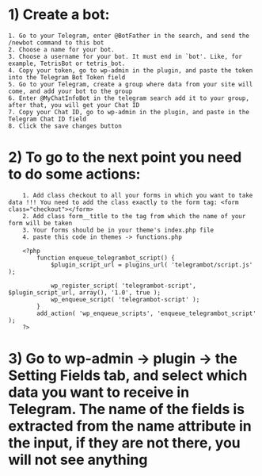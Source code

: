 # 1) Create a bot:
    1. Go to your Telegram, enter @BotFather in the search, and send the /newbot command to this bot
    2. Choose a name for your bot.
    3. Choose a username for your bot. It must end in `bot'. Like, for example, TetrisBot or tetris_bot.
    4. Copy your token, go to wp-admin in the plugin, and paste the token into the Telegram Bot Token field
    5. Go to your Telegram, create a group where data from your site will come, and add your bot to the group
    6. Enter @MyChatInfoBot in the telegram search add it to your group, after that, you will get your Chat ID
    7. Copy your Chat ID, go to wp-admin in the plugin, and paste in the Telegram Chat ID field
    8. Click the save changes button
# 2) To go to the next point you need to do some actions:
        1. Add class checkout to all your forms in which you want to take data !!! You need to add the class exactly to the form tag: <form class="checkout"></form>
        2. Add class form__title to the tag from which the name of your form will be taken
        3. Your forms should be in your theme's index.php file
        4. paste this code in themes -> functions.php
```
    <?php
        function enqueue_telegrambot_script() {
            $plugin_script_url = plugins_url( 'telegrambot/script.js' );
     
            wp_register_script( 'telegrambot-script', $plugin_script_url, array(), '1.0', true );
            wp_enqueue_script( 'telegrambot-script' );
        }
        add_action( 'wp_enqueue_scripts', 'enqueue_telegrambot_script' ); 
    ?>
```
        
# 3) Go to wp-admin -> plugin -> the Setting Fields tab, and select which data you want to receive in Telegram. The name of the fields is extracted from the name attribute in the input, if they are not there, you will not see anything